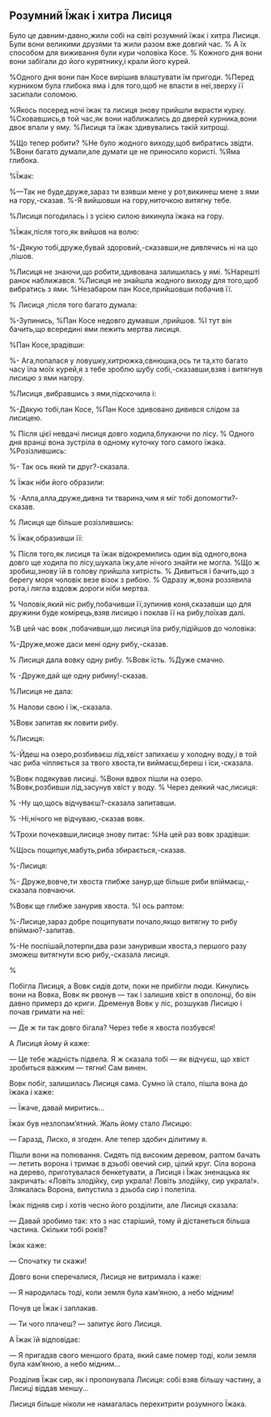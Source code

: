 ## Розумний Їжак і хитра Лисиця

Було це давним-давно,жили собі на світі розумний їжак і хитра Лисиця.
Були вони великими друзями та жили разом вже довгий час.
% А їх способом для виживання були кури чоловіка Косе.
% Кожного дня вони вони забігали до його курятнику,і крали його курей.

%Одного дня вони пан Косе вирішив влаштувати їм пригоди.
%Перед курником була глибока яма і для того,щоб не впасти в неї,зверху її засипали соломою.

%Якось посеред ночі їжак та лисиця знову прийшли вкрасти курку.
%Сховавшись,в той час,як вони наближались до дверей курника,вони двоє впали у яму.
%Лисиця та їжак здивувались такій хитрощі.

%Що тепер робити?
%Не було жодного виходу,щоб вибратись звідти.
%Вони багато думали,але думати це не приносило користі.
%Яма глибока.

%Їжак:

%—Так не буде,друже,зараз ти взявши мене у рот,викинеш мене з ями на гору,-сказав.
%-Я вийшовши на гору,ниточкою витягну тебе.

%Лисиця погодилась і з усією силою викинула їжака на гору.

%Їжак,після того,як вийшов на волю:

%-Дякую тобі,друже,бувай здоровий,-сказавши,не дивлячись ні на що ,пішов.

%Лисиця не знаючи,що робити,здивована залишилась у ямі.
%Нарешті ранок наближався.
%Лисиця не знайшла жодного виходу для того,щоб вибратись з ями.
%Незабаром пан Косе,прийшовши побачив її.

% Лисиця ,після того багато думала:

%-Зупинись,
%Пан Косе недовго думавши ,прийшов.
%І тут він бачить,що всередині ями лежить мертва лисиця.

%Пан Косе,зрадівши:

%- Ага,попалася у ловушку,хитрюжка,свнюшка,ось ти та,хто багато часу їла моїх курей,я з тебе зроблю шубу собі,-сказавши,взяв і витягнув лисицю з ями нагору.

%Лисиця ,вибравшись з ями,підскочила і:

%-Дякую тобі,пан Косе,
%Пан Косе здивовано дивився слідом за лисицею.

% Після цієї невдачі лисиця довго ходила,блукаючи по лісу.
% Одного дня вранці вона зустріла в одному куточку того самого їжака.
%Розізлившись:

%- Так ось який ти друг?-сказала.

% Їжак ніби його образили:

% -Алла,алла,друже,дивна ти тварина,чим я міг тобі допомогти?- сказав.

% Лисиця ще більше розізлившись:



% Їжак,образивши її:



% Після того,як лисиця та їжак відокремились один від одного,вона довго ще ходила по лісу,шукала їжу,але нічого знайти не могла.
%Що ж зробиш,знову їй в голову прийшла хитрість.
% Дивиться і бачить,що з берегу моря чоловік везе візок з рибою.
% Одразу ж,вона роззявила рота,і лягла вздовж дороги ніби мертва.

% Чоловік,який ніс рибу,побачивши її,зупинив коня,сказавши що для дружини буде комірець,взяв лисицю і поклав її на рибу,поїхав далі.


%В цей час вовк ,побачивши,що лисиця їла рибу,підійшов до чоловіка:

%-Друже,може даси мені одну рибу,-сказав.

% Лисиця дала вовку одну рибу.
%Вовк їсть.
%Дуже смачно.

% -Друже,дай ще одну рибину!-сказав.

%Лисиця не дала:

% Налови свою і їж,-сказала.

%Вовк запитав як ловити рибу.

%Лисиця:

%-Йдеш на озеро,розбиваєш лід,хвіст запихаєш у холодну воду,і в той час риба чіпляється за твого хвоста,ти виймаєш,береш і їси,-сказала.

%Вовк подякував лисиці.
%Вони вдвох пішли на озеро.
%Вовк,розбивши лід,засунув хвіст у воду.
% Через деякий час,лисиця:

% -Ну що,щось відчуваєш?-сказала запитавши.

% -Ні,нічого не відчуваю,-сказав вовк.

%Трохи почекавши,лисиця знову питає:
%На цей раз вовк зрадівши:

%Щось пощипує,мабуть,риба збирається,-сказав.

%-Лисиця:

%- Друже,вовче,ти хвоста глибже занур,ще більше риби впіймаєш,-сказала повчаючи.

%Вовк ще глибже занурив хвоста.
%І ось раптом:

%-Лисице,зараз добре пощипувати почало,якщо витягну то рибу впіймаю?-запитав.

%-Не поспішай,потерпи,два рази зануривши хвоста,з першого разу зможеш витягнути всю рибу,-сказала лисиця.

%
























Побігла Лисиця, а Вовк сидів доти, поки не прибігли люди.
Кинулись вони на Вовка, Вовк як рвонув — так і залишив хвіст в ополонці, бо він давно примерз до криги.
Дременув Вовк у ліс, розшукав Лисицю і почав гримати на неї:

— Де ж ти так довго бігала?
Через тебе я хвоста позбувся!

А Лисиця йому й каже:

— Це тебе жадність підвела.
Я ж сказала тобі — як відчуєш, що хвіст зробиться важким — тягни!
Сам винен.

Вовк побіг, залишилась Лисиця сама.
Сумно їй стало, пішла вона до їжака і каже:

— Їжаче, давай миритись...

Їжак був незлопам’ятний.
Жаль йому стало Лисицю:

— Гаразд, Лиско, я згоден.
Але тепер здобич ділитиму я.

Пішли вони на полювання.
Сидять під високим деревом, раптом бачать — летить ворона і тримає в дзьобі овечий сир, цілий круг.
Сіла ворона на дерево, приготувалася бенкетувати, а Лисиця і Їжак зненацька як закричать: «Ловіть злодійку, сир украла!
Ловіть злодійку, сир украла!».
Злякалась Ворона, випустила з дзьоба сир і полетіла.

Їжак підняв сир і хотів чесно його розділити, але Лисиця сказала:

— Давай зробимо так: хто з нас старіший, тому й дістанеться більша частина.
Скільки тобі років?

Їжак каже:

— Спочатку ти скажи!

Довго вони сперечалися, Лисиця не витримала і каже:

— Я народилась тоді, коли земля була кам’яною, а небо мідним!

Почув це Їжак і заплакав.

— Ти чого плачеш? — запитує його Лисиця.

А Їжак їй відповідає:

— Я пригадав свого меншого брата, який саме помер тоді, коли земля була кам’яною, а небо мідним...

Розділив Їжак сир, як і пропонувала Лисиця: собі взяв більшу частину, а Лисиці віддав меншу...

Лисиця більше ніколи не намагалась перехитрити розумного Їжака.
